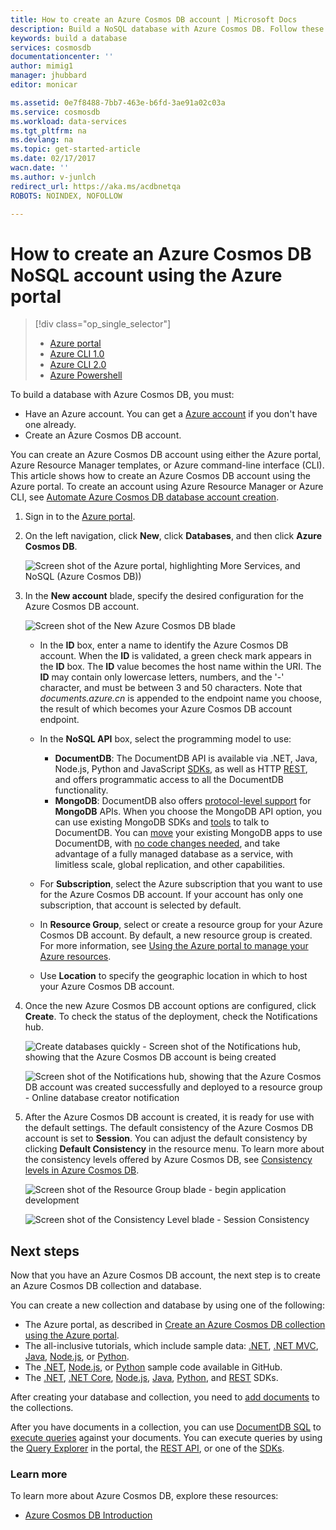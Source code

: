 ```yaml
---
title: How to create an Azure Cosmos DB account | Microsoft Docs
description: Build a NoSQL database with Azure Cosmos DB. Follow these instructions to create an Azure Cosmos DB account and start building your blazing fast, global-scale NoSQL database.
keywords: build a database
services: cosmosdb
documentationcenter: ''
author: mimig1
manager: jhubbard
editor: monicar

ms.assetid: 0e7f8488-7bb7-463e-b6fd-3ae91a02c03a
ms.service: cosmosdb
ms.workload: data-services
ms.tgt_pltfrm: na
ms.devlang: na
ms.topic: get-started-article
ms.date: 02/17/2017
wacn.date: ''
ms.author: v-junlch
redirect_url: https://aka.ms/acdbnetqa
ROBOTS: NOINDEX, NOFOLLOW

---
```

# How to create an Azure Cosmos DB NoSQL account using the Azure portal
> [!div class="op_single_selector"]
> * [Azure portal](documentdb-create-account.md)
> * [Azure CLI 1.0](documentdb-automation-resource-manager-cli-nodejs.md)
> * [Azure CLI 2.0](documentdb-automation-resource-manager-cli.md)
> * [Azure Powershell](documentdb-manage-account-with-powershell.md)

To build a database with Azure Cosmos DB, you must:

- Have an Azure account. You can get a [Azure account](https://www.azure.cn/pricing/1rmb-trial/) if you don't have one already.
- Create an Azure Cosmos DB account.  

You can create an Azure Cosmos DB account using either the Azure portal, Azure Resource Manager templates, or Azure command-line interface (CLI). This article shows how to create an Azure Cosmos DB account using the Azure portal. To create an account using Azure Resource Manager or Azure CLI, see [Automate Azure Cosmos DB database account creation](documentdb-automation-resource-manager-cli.md).

1. Sign in to the [Azure portal](https://portal.azure.cn/).
2. On the left navigation, click **New**, click **Databases**, and then click **Azure Cosmos DB**.

   ![Screen shot of the Azure portal, highlighting More Services, and NoSQL (Azure Cosmos DB))](./media/documentdb-create-account/create-nosql-db-databases-json-tutorial-1.png)  
3. In the **New account** blade, specify the desired configuration for the Azure Cosmos DB account.

    ![Screen shot of the New Azure Cosmos DB blade](./media/documentdb-create-account/create-nosql-db-databases-json-tutorial-2.png)

   - In the **ID** box, enter a name to identify the Azure Cosmos DB account.  When the **ID** is validated, a green check mark appears in the **ID** box. The **ID** value becomes the host name within the URI. The **ID** may contain only lowercase letters, numbers, and the '-' character, and must be between 3 and 50 characters. Note that *documents.azure.cn* is appended to the endpoint name you choose, the result of which becomes your Azure Cosmos DB account endpoint.
   - In the **NoSQL API** box, select the programming model to use:

     - **DocumentDB**: The DocumentDB API is available via .NET, Java, Node.js, Python and JavaScript [SDKs](documentdb-sdk-dotnet.md), as well as HTTP [REST](https://msdn.microsoft.com/library/azure/dn781481.aspx), and offers programmatic access to all the DocumentDB functionality.
     - **MongoDB**: DocumentDB also offers [protocol-level support](documentdb-protocol-mongodb.md) for **MongoDB** APIs. When you choose the MongoDB API option, you can use existing MongoDB SDKs and [tools](documentdb-mongodb-mongochef.md) to talk to DocumentDB. You can [move](documentdb-import-data.md) your existing MongoDB apps to use DocumentDB, with [no code changes needed](documentdb-connect-mongodb-account.md), and take advantage of a fully managed database as a service, with limitless scale, global replication, and other capabilities.
   - For **Subscription**, select the Azure subscription that you want to use for the Azure Cosmos DB account. If your account has only one subscription, that account is selected by default.
   - In **Resource Group**, select or create a resource group for your Azure Cosmos DB account.  By default, a new resource group is created. For more information, see [Using the Azure portal to manage your Azure resources](../azure-resource-manager/resource-group-portal.md).
   - Use **Location** to specify the geographic location in which to host your Azure Cosmos DB account.
4. Once the new Azure Cosmos DB account options are configured, click **Create**. To check the status of the deployment, check the Notifications hub.  

   ![Create databases quickly - Screen shot of the Notifications hub, showing that the Azure Cosmos DB account is being created](./media/documentdb-create-account/create-nosql-db-databases-json-tutorial-4.png)  

   ![Screen shot of the Notifications hub, showing that the Azure Cosmos DB account was created successfully and deployed to a resource group - Online database creator notification](./media/documentdb-create-account/create-nosql-db-databases-json-tutorial-5.png)
5. After the Azure Cosmos DB account is created, it is ready for use with the default settings. The default consistency of the Azure Cosmos DB account is set to **Session**.  You can adjust the default consistency by clicking **Default Consistency** in the resource menu. To learn more about the consistency levels offered by Azure Cosmos DB, see [Consistency levels in Azure Cosmos DB](documentdb-consistency-levels.md).

   ![Screen shot of the Resource Group blade - begin application development](./media/documentdb-create-account/create-nosql-db-databases-json-tutorial-6.png)  

   ![Screen shot of the Consistency Level blade - Session Consistency](./media/documentdb-create-account/create-nosql-db-databases-json-tutorial-7.png)  

[How to: Create an Azure Cosmos DB account]: #Howto
[Next steps]: #NextSteps


## Next steps
Now that you have an Azure Cosmos DB account, the next step is to create an Azure Cosmos DB collection and database.

You can create a new collection and database by using one of the following:

- The Azure portal, as described in [Create an Azure Cosmos DB collection using the Azure portal](documentdb-create-collection.md).
- The all-inclusive tutorials, which include sample data: [.NET](documentdb-get-started.md), [.NET MVC](documentdb-dotnet-application.md), [Java](documentdb-java-application.md), [Node.js](documentdb-nodejs-application.md), or [Python](documentdb-python-application.md).
- The [.NET](documentdb-dotnet-samples.md#database-examples), [Node.js](documentdb-nodejs-samples.md#database-examples), or [Python](documentdb-python-samples.md#database-examples) sample code available in GitHub.
- The [.NET](documentdb-sdk-dotnet.md), [.NET Core](documentdb-sdk-dotnet-core.md), [Node.js](documentdb-sdk-node.md), [Java](documentdb-sdk-java.md), [Python](documentdb-sdk-python.md), and [REST](https://msdn.microsoft.com/library/azure/mt489072.aspx) SDKs.

After creating your database and collection, you need to [add documents](documentdb-view-json-document-explorer.md) to the collections.

After you have documents in a collection, you can use [DocumentDB SQL](documentdb-sql-query.md) to [execute queries](documentdb-sql-query.md#ExecutingSqlQueries) against your documents. You can execute queries by using the [Query Explorer](documentdb-query-collections-query-explorer.md) in the portal, the [REST API](https://msdn.microsoft.com/library/azure/dn781481.aspx), or one of the [SDKs](documentdb-sdk-dotnet.md).

### Learn more
To learn more about Azure Cosmos DB, explore these resources:

- [Azure Cosmos DB Introduction](../cosmos-db/introduction.md)

